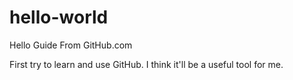 # hello-world
Hello Guide From GitHub.com

First try to learn and use GitHub.
I think it'll be a useful tool for me.
